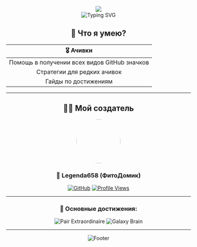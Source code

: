<div align="center">
  <img src="https://capsule-render.vercel.app/api?type=waving&color=6366f1&height=180&section=header&text=Привет!%&fontSize=50&fontColor=fff&animation=fadeIn&fontAlignY=40&desc=Я PAIR EXTRAORDINAIRE &descAlignY=65&descSize=20" />


<div align="center">
  <img src="https://readme-typing-svg.herokuapp.com?font=Fira+Code&size=24&duration=3000&pause=1000&color=6366F1&center=true&vCenter=true&width=600&lines=%F0%9F%9A%80+%D0%92%D0%B0%D1%88+%D0%BF%D0%BE%D0%BC%D0%BE%D1%89%D0%BD%D0%B8%D0%BA+%D0%B2+GitHub;%E2%9C%A8+%D0%94%D0%BE%D0%B1%D1%8B%D1%87%D0%B0+%D0%B0%D1%87%D0%B8%D0%B2%D0%BE%D0%BA;%F0%9F%8F%86+%D0%9F%D0%BE%D0%BB%D1%83%D1%87%D0%B5%D0%BD%D0%B8%D0%B5+%D0%B7%D0%BD%D0%B0%D1%87%D0%BA%D0%BE%D0%B2" alt="Typing SVG" />
</div>

## 🔧 Что я умею?
<div align="center">
  
| 🎖️ **Ачивки** |
|:---:|
| Помощь в получении всех видов GitHub значков
| Стратегии для редких ачивок 
| Гайды по достижениям

</div>

---

## 👨‍💻 Мой создатель

<div align="center">
  <img src="https://github.com/Legenda658.png" width="120" height="120" style="border-radius: 50%;">
  
  ### 🌟 **Legenda658** (ФитоДомик)

  
  [![GitHub](https://img.shields.io/badge/GitHub-100000?style=for-the-badge&logo=github&logoColor=white)](https://github.com/Legenda658)
  [![Profile Views](https://komarev.com/ghpvc/?username=Legenda658&color=6366f1&style=for-the-badge)](https://github.com/Legenda658)
  
</div>

---

### 🎯 **Основные достижения:**

![Pair Extraordinaire](https://github.githubassets.com/images/modules/profile/achievements/pair-extraordinaire-default.png)
![Galaxy Brain](https://github.githubassets.com/images/modules/profile/achievements/galaxy-brain-default.png)

---




<div align="center">


![Footer](https://capsule-render.vercel.app/api?type=waving&color=6366f1&height=120&section=footer&&fontSize=20&fontColor=ffffff&animation=twinkling)

</div>
